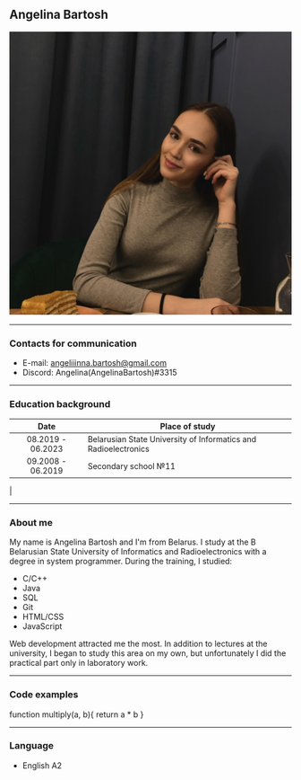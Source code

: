 ## Angelina Bartosh

![Avatar](https://github.com/AngelinaBartosh/rsschool-cv/raw/gh-pages/img/avatar.png "Avatar")

***

### Contacts for communication

* E-mail: angeliiinna.bartosh@gmail.com
* Discord: Angelina(AngelinaBartosh)#3315

*** 

### Education background

   Date       |  Place of study 
:------------------: | -----------------
08.2019 - 06.2023 | Belarusian State University of Informatics and Radioelectronics
09.2008 - 06.2019 | Secondary school №11 
 |

***

### About me
My name is Angelina Bartosh and I'm from Belarus. I study at the B Belarusian State University of Informatics and Radioelectronics with a degree in system programmer. During the training, I studied:
* C/C++
* Java
* SQL
* Git
* HTML/CSS
* JavaScript
  
 Web development attracted me the most. In addition to lectures at the university, I began to study this area on my own, but unfortunately I did the practical part only in laboratory work.

***

### Code examples

function multiply(a, b){
  return a * b
}

***

### Language
* English A2